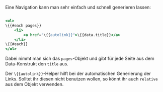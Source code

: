 Eine Navigation kann man sehr einfach und schnell generieren lassen: 

``` hbs

<ul>
\{{#each pages}}
	<li>
		<a href="\{{autolink}}">\{{data.title}}</a>
	</li>
\{{#each}}
</ul>
```

Dabei nimmt man sich das `pages`-Objekt und gibt für jede Seite aus dem Data-Konstrukt den `title` aus. 

Der `\{{autolink}}`-Helper hilft bei der automatischen Generierung der Links. Solltet ihr diesen nicht benutzen wollen, so könnt ihr auch `relative` aus dem Objekt verwenden.